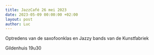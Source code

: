 ```yaml
---
title: JazzCafé 26 mei 2023
date: 2023-05-09 00:00:00 +02:00
layout: post
author: Luc
---
```


<p>Optredens van de saxofoonklas en Jazzy bands van de Kunstfabriek</p>
<p>Gildenhuis 19u30</p>
